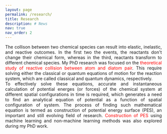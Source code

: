 ```yaml
---
layout: page
permalink: /research/
title: Research
description: # News
nav: true
nav_order: 2
---
```


<p style="text-align:justify;"> The collison between two chemical species can result into elastic, inelastic, and reactive outcomes. In the first two the events, the reactants
don't change their chemical form, whereas in the third, reactants transform to different chemical species. My PhD research was focused on the
<span style="color:red;">theoretical study of reactive collision between atom and diatom pair</span>. This require solving either the classical or quantum equations of motion for the 
reaction system, which are called classical and quantum dynamics, respectively.<br> 
To effectively solve these equations, accurate and instantaneous calculation of potential energes (or forces) of the chemical system at different spatial configurations 
in time is required, which generates a need to find an analytical equation of potential as a function of spatial configuration of system. The process of finding such mathematical equation is termed as construction of potential energy surface (PES), an important and still evolving field of research. <span style="color:red;">Construction of PES</span> using machine learning and non-machine learning methods was also explored during my PhD work. </p>
